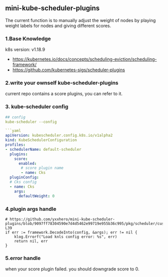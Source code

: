 ## mini-kube-scheduler-plugins
The current function is to manually adjust the weight of nodes by playing weight labels for nodes and giving different scores.

### 1.Base Knowledge  
k8s version: v1.18.9
* https://kubernetes.io/docs/concepts/scheduling-eviction/scheduling-framework/
* https://github.com/kubernetes-sigs/scheduler-plugins

### 2.write your ownself kube-scheduler-plugins  
current repo contains a score plugins, you can refer to it. 

### 3. kube-scheduler config
```yaml
## config
kube-scheduler --config

```yaml
apiVersion: kubescheduler.config.k8s.io/v1alpha2
kind: KubeSchedulerConfiguration
profiles:
- schedulerName: default-scheduler
  plugins:
    score:
      enabled:
       # score plugin name
       - name: Cks 
  pluginConfig:
  # Cks config
  - name: Cks 
    args:
      defaultWeight: 0 
```

### 4.plugin args handle

```shell
# https://github.com/yxxhero/mini-kube-scheduler-plugins/blob/9097ff78304590e7d4d5462e99719e955b36c995/pkg/scheduler/custom_scheduler.go#L36-L39
if err := framework.DecodeInto(config, &args); err != nil {
	klog.Errorf("Load knls config error: %s", err)
	return nil, err
}
```

### 5.error handle
when your score plugin failed. you should downgrade score to 0.


